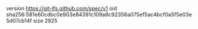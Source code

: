 version https://git-lfs.github.com/spec/v1
oid sha256:581e60cdbc0e903e84391c109a8c92356a075ef5ac4bcf0a5f5e03e5d07cb14f
size 2925
